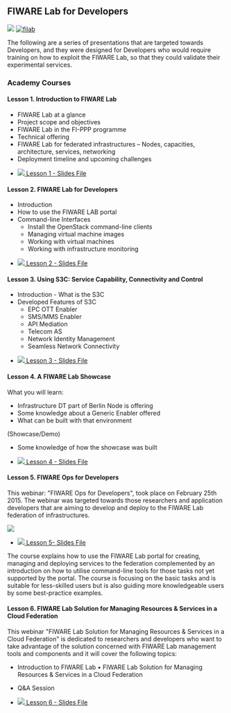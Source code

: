 <h2>FIWARE Lab for Developers</h2>

<!-- textlint-disable terminology -->

[![](https://nexus.lab.fiware.org/repository/raw/public/badges/chapters/operations.svg)](https://www.fiware.org/)
[![filab](https://img.shields.io/badge/tag-filab-orange.svg?logo=stackoverflow)](http://stackoverflow.com/questions/tagged/filab)

The following are a series of presentations that are targeted towards
Developers, and they were designed for Developers who would require training on
how to exploit the FIWARE Lab, so that they could validate their experimental
services.

<h3>Academy Courses</h3>

<h4>Lesson 1. Introduction to FIWARE Lab</h4>

-   FIWARE Lab at a glance
-   Project scope and objectives
-   FIWARE Lab in the FI-PPP programme
-   Technical offering
-   FIWARE Lab for federated infrastructures – Nodes, capacities, architecture,
    services, networking
-   Deployment timeline and upcoming challenges

<span/>

* [![](https://fiware.github.io/academy/img/pdf.png) Lesson 1 - Slides File](https://fiware.github.io/academy/operations/fiware-lab-dev-1.pdf)

<h4>Lesson 2. FIWARE Lab for Developers</h4>

-   Introduction
-   How to use the FIWARE LAB portal
-   Command-line Interfaces
    -   Install the OpenStack command-line clients
    -   Managing virtual machine images
    -   Working with virtual machines
    -   Working with infrastructure monitoring

<span/>

* [![](https://fiware.github.io/academy/img/pdf.png) Lesson 2 - Slides File](https://fiware.github.io/academy/operations/fiware-lab-dev-2.pdf)

<h4>Lesson 3. Using S3C: Service Capability, Connectivity and Control</h4>

-   Introduction - What is the S3C
-   Developed Features of S3C
    -   EPC OTT Enabler
    -   SMS/MMS Enabler
    -   API Mediation
    -   Telecom AS
    -   Network Identity Management
    -   Seamless Network Connectivity

<span/>

* [![](https://fiware.github.io/academy/img/pdf.png) Lesson 3 - Slides File](https://fiware.github.io/academy/operations/fiware-lab-dev-3.pdf)

<h4>Lesson 4. A FIWARE Lab Showcase</h4>

What you will learn:

-   Infrastructure DT part of Berlin Node is offering
-   Some knowledge about a Generic Enabler offered
-   What can be built with that environment

(Showcase/Demo)

-   Some knowledge of how the showcase was built

<span/>

* [![](https://fiware.github.io/academy/img/pdf.png) Lesson 4 - Slides File](https://fiware.github.io/academy/operations/fiware-lab-dev-4.pdf)

<h4>Lesson 5. FIWARE Ops for Developers</h4>

This webinar: "FIWARE Ops for Developers", took place on February 25th 2015. The
webinar was targeted towards those researchers and application developers that
are aiming to develop and deploy to the FIWARE Lab federation of
infrastructures.

[![](http://img.youtube.com/vi/AwYgQmyF50k/0.jpg)](https://www.youtube.com/watch?v=AwYgQmyF50k "FIWARE Ops for Developers")

-   [![](https://fiware.github.io/academy/img/pdf.png) Lesson 5- Slides File](https://fiware.github.io/academy/operations/fiware-lab-dev-5.pdf)

The course explains how to use the FIWARE Lab portal for creating, managing and
deploying services to the federation complemented by an introduction on how to
utilise command-line tools for those tasks not yet supported by the portal. The
course is focusing on the basic tasks and is suitable for less-skilled users but
is also guiding more knowledgeable users by some best-practice examples.

<h4>Lesson 6. FIWARE Lab Solution for Managing Resources & Services in a Cloud Federation</h4>

This webinar "FIWARE Lab Solution for Managing Resources & Services in a Cloud
Federation" is dedicated to researchers and developers who want to take
advantage of the solution concerned with FIWARE Lab management tools and
components and it will cover the following topics:

-   Introduction to FIWARE Lab • FIWARE Lab Solution for Managing Resources &
    Services in a Cloud Federation
-   Q&A Session

-   [![](https://fiware.github.io/academy/img/pdf.png) Lesson 6 - Slides File](https://fiware.github.io/academy/operations/fiware-lab-dev-6.pdf)
